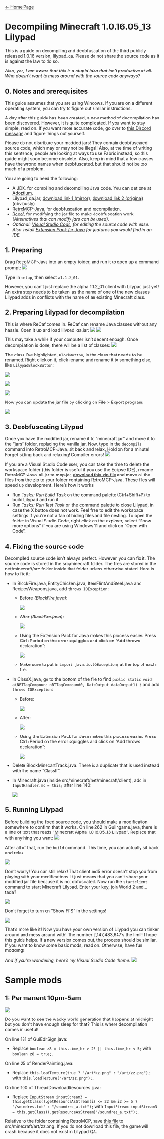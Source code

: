 [← Home Page](../README.md)

# Decompiling Minecraft 1.0.16.05_13 Lilypad
This is a guide on decompiling and deobfuscation of the third publicly released 1.0.16 version, lilypad_qa. Please do not share the source code as it is against the law to do so.

*Also, yes, I am aware that this is a stupid idea that isn’t productive at all. Who doesn’t want to mess around with the source code anyways?*

## 0. Notes and prerequisites
This guide assumes that you are using Windows. If you are on a different operating system, you can try to figure out similar instructions.

A day after this guide has been created, a new method of decompilation has been discovered. However, it is quite complicated. If you want to stay simple, read on. If you want more accurate code, go over to [this Discord message](https://discord.com/channels/773771861812183080/978673408386670762/980382428340305930) and figure things out yourself.

Please do not distribute your modded jars! They contain deobfuscated source code, which may or may not be illegal! Also, at the time of writing this sentence, people are looking at ways to use Fabric instead, so this guide might soon become obsolete. Also, keep in mind that a few classes have the wrong names when deobfuscated, but that should not be too much of a problem.

You are going to need the following:
* A JDK, for compiling and decompiling Java code. You can get one at [Adoptium](https://adoptium.net/).
* Lilypad_qa.jar, [download link 1 (mirror)](../jar/), [download link 2 (original)](https://www.mediafire.com/file/uo2zqueiw2e872y/lilypad_qa.jar/file) (obviously)
* [RetroMCP-Java](https://github.com/MCPHackers/RetroMCP-Java/releases/latest), for deobfuscation and recompilation.
* [Recaf](https://github.com/Col-E/Recaf/releases/latest), for modifying the jar file to make deobfuscation work *(Alternatives that can modify jars can be used)*.
* *Optional: [Visual Studio Code](https://code.visualstudio.com/), for editing the source code with ease. Also install [Extension Pack for Java](https://marketplace.visualstudio.com/items?itemName=vscjava.vscode-java-pack) for features you would find in an IDE.*

## 1. Preparing
Drag RetroMCP-Java into an empty folder, and run it to open up a command prompt:
![](https://lh6.googleusercontent.com/klp1IdiGzisiGH1sxHtnrIcoTslsjk59qoYM-SDns7rdnGH_Ma2-9wZF1Yun_Ay6BeP64DFeFtgBWlc4aVQgDGFI30cddsd26l-ggH6e-9cGnIdQO7AT5WJDWoeECN5ryhJ1VGAynO8U3AM0ng)

Type in `setup`, then select `a1.1.2_01`.

However, you can’t just replace the alpha 1.1.2_01 client with Lilypad just yet! An extra step needs to be taken, as the name of one of the new classes Lilypad adds in conflicts with the name of an existing Minecraft class.

## 2. Preparing Lilypad for decompilation
This is where ReCaf comes in. ReCaf can rename Java classes without any hassle. Open it up and load lilypad_qa.jar:
![](https://lh6.googleusercontent.com/vhIsJMu8qlgLCjQYBk2jVT_6wKqVFWCTEIhgB6ZCYBcCTHEvX_z1Ja3fJzS-mEKm-YWXngBtR5puv9264iXYMOKkZ6f8AUXkCcWUfF19hPWhpewvbJQjNXr1zZDsk_fb5fMJ4z3cvoUIU4IRXw)
![](https://lh4.googleusercontent.com/P_cIZF6hsF_GWlRaf-IQLSZ4QAvQWE23Ykq7-3qxAfiUKf0hCJP00XE9x9s-CJslHS786cO2wc0Srq4VJBIvMm6rhpHU44HY7YDckzfEToH7kT2l-t3FS4clGsg_IwlIq1LnvLxWSteH56M_aA)

This may take a while if your computer isn’t decent enough. Once decompilation is done, there will be a list of classes:
![](https://lh5.googleusercontent.com/_BnkRYg6B2_PekBMBkFGpX7pmIQFiCHGziGZbMDmKWK0tF4RciGCV_SU02LKN2Urhi8tPyoUL6OXCXI4WtZN-NCpiBF371edmtShRSiBTNUOKgwcLeBi8BXQg1TG9tXmf4w68eDT8GYcZpyvqQ)

The class I’ve highlighted, `BlockButton`, is the class that needs to be renamed. Right click on it, click rename and rename it to something else, like  `LilypadBlockButton`:

![](https://lh6.googleusercontent.com/Gq0OXUOrg5rSIUdkxWMarYnJe5Loc6dlhS5BBXNYKn0OYpdYPUW7I6pOXppiHKDrfJF-GUKyUKMGWDu5Kmrenu0nfg869_wKR-NPnR4OEj_AlEA2z49T-_j1WimPuz47XEKuPgj1StnJ6nlwWg)

![](https://lh3.googleusercontent.com/2XEwNjQUefvCI4f11sy8wVLL-2Ee4TuGOQZF5pNy5Lj32HvyK-GmtOp0xuX-xUhrvndv-61hMkbNIfV2MIIPNbgOjZbaag1aaCAmtsNTHHwoxe2Jk8CsHmzZR8oc2gtoxkqLc1g3nfoPes5K_Q)

![](https://lh5.googleusercontent.com/iOOL-bdItHlQZx0YhSVYLxGXPV76P7mnGVNn0CWgNSgbacHh8S0R_03Ds6adpslnxjV65-YP-A2YavVDzSQgCj0RgfUwn4jci_py3GrkcO9taKTZX4Cpbt3qUR05Y8ixaaCVeDpQvbz514_f3A)

Now you can update the jar file by clicking on File > Export program:

![](https://lh6.googleusercontent.com/FdeCrA5p_tQkre296dtidMNvAGJAGkBb2CZTCYryhnbT1QMwfHSVOJIF1es99Fl5C90QYG-UHgIdfeMBhF6vN9AbyE53ju6JlvLYGgjshjEXRQWS_OfK2hadRmMpaygUDAQGS5M7ViWdpYwYuA)

## 3. Deobfuscating Lilypad
Once you have the modified jar, rename it to “minecraft.jar” and move it to the “jars” folder, replacing the vanilla jar. Now, type in the  `decompile`  command into RetroMCP-Java, sit back and relax. Hold on for a minute! Forget sitting back and relaxing! Compiler errors!
![](https://lh3.googleusercontent.com/f0J5MD3Agqr3ybiTwZFjIKfPCRXRgNfC53ajAlsZxSQmV5_O3twsVrk-pL1faZpRNqRPO-4SULMUwG2i7ky0TJ8JGwr7uDgb6yADY0YxTBjnehzkcl0IHD1N2-3W23pt53sV1-tF0Y-I6hjSrw)

If you are a Visual Studio Code user, you can take the time to delete the workspace folder (this folder is useful if you use the Eclipse IDE), rename RetroMCP-Java-all.jar to mcp.jar, [download this zip file](https://drive.google.com/file/d/1lqJgnaZ7Jm81tM3J-Ab9gekd-JCnKjiE/view?usp=sharing) and move all the files from the zip to your folder containing RetroMCP-Java. These files will speed up development. Here’s how it works:
* Run *Tasks: Run Build Task* on the command palette (Ctrl+Shift+P) to build Lilypad and run it.
* Run *Tasks: Run Test Task* on the command palette to close Lilypad, in case the X button does not work.
Feel free to edit the workspace settings if you’re not a fan of hiding files and file nesting. To open the folder in Visual Studio Code, right click on the explorer, select “Show more options” if you are using Windows 11 and click on “Open with Code”.

## 4. Fixing the source code
Decompiled source code isn’t always perfect. However, you can fix it. The source code is stored in the src/minecraft folder. The files are stored in the net/minecraft/src folder inside that folder unless otherwise stated. Here is how to fix it:
* In BlockFire.java, EntityChicken.java, ItemFlintAndSteel.java and RecipesWeapons.java, add `throws IOException`:
  * Before *(BlockFire.java)*:

    ![](https://lh4.googleusercontent.com/2BEyp2Oq8H3dqLWwclLD3waTk9BpZjaZf_7qONx8gjmV0HDbKx23OQA9lZVjDw3lsrNTt8C-4LtoSnu8F7iREknfnEerT32urCvc-XOqowhtLsYWgM53K_aciKSbJRgWsT0vsm6YH4lxtT-7zw)
  * After *(BlockFire.java)*:

    ![](https://lh3.googleusercontent.com/G_lRtJdnC1_mPJHUI-8q-COnc7LxHFiFNt07kXnyehkwj33VRzsCuj_r9xcenCKnp8iS_M7J1INGqcFhXeZFcFqJgK5Uk4VCQA8dp_8kKNUU7vRBILsOBakawvLkXRPAiQUMVZR0mcjeVAyWTQ)
  * Using the Extension Pack for Java makes this process easier. Press Ctrl+Period on the error squiggles and click on “Add throws declaration”:

    ![](https://lh3.googleusercontent.com/hVkPRDSqXNHQlZ4B1W5MCOC9oAnJjLpChjGUAi9vYu-2NySkZNHuZJwbsbnoiUrkIgOGJi6W8snvtX53NrUTNBzkYg-ecMK16hciB2dGvxCW1QEYEC-jjH24MB-7pC4lNpA50B2VbMwS5jyGwg)
  * Make sure to put in `import java.io.IOException;` at the top of each file.
* In ClassX.java, go to the bottom of the file to find `public static void a(NBTTagCompound nBTTagCompound0, DataOutput dataOutput1) {`  and add `throws IOException`:
  * Before:

    ![](https://lh6.googleusercontent.com/AaV1Yu1PHiTBzCd4MG7djPw2mwBHhefHfHsPAtFQ-FnNlXGEyZZQGUFUj0nmkNKlhi84JvHKnviBmdMiNNP8lAQglM5Jh_rAE5lwU_-lFhmlcGyLAzj4k61-mWYT4XrHI3CfPNtlaNnpt2utlA)
  * After:

    ![](https://lh6.googleusercontent.com/7ZqNtkwmftur19G1v48z_zT3K8tZwTv4nP9ZSpD67X374tHRGOyyrD4HIZppUfz0jjfvGMuepNbe-hHVcmT3dlRZBj0T8qgHDMDOjHdW4uc2IBgkc0A7C_n6ZKZPv3i6c-KGI0dtBr1J9AT5EQ)
  * Using the Extension Pack for Java makes this process easier. Press Ctrl+Period on the error squiggles and click on “Add throws declaration”:
    
    ![](https://lh5.googleusercontent.com/QlNUTSvNmiRO2-Y2pU5slVVvHwDp_JMHTwxIOjyXWHcYTFYFiT1_R556kRBuZCRoM5FzO3ENnrvud58MPtum3-OzQOfCNPDis5N3L1OiK5I9VITTwTW3Pt3UtNMhNFXmNrdxVRQCS8sAyoTmcg)
* Delete BlockMinecartTrack.java. There is a duplicate that is used instead with the name “ClassIf”.
* In Minecraft.java (inside src/minecraft/net/minecraft/client), add in `InputHandler.mc = this;` after line 140:

  ![](https://lh4.googleusercontent.com/AKbT5Z4rPamqo-WFxjvB2oxfxM7weO5iKFn9Q9FbKk3DfgTCcsQjjEzv-exRCMobPy1XAH_-HrhEsNR4pdTGG21JjjaHE6SACsX6ELN7iV_e4P5TuXYJVOuU9gh3r9c03ueVQIMt4eIeBvyHyQ)

## 5. Running Lilypad
Before building the fixed source code, you should make a modification somewhere to confirm that it works. On line 262 in GuiIngame.java, there is a line of text that reads “Minecraft Alpha 1.0.16.05_13 Lilypad”. Replace that with anything you want:
![](https://lh6.googleusercontent.com/ryKZtZwFOjqIxK54Gd0_cdXxac0ruzT1NkGvENBWv9SBtJIqg4yn43vBoQ9a1gwZVwoedLIpiMhAxhPz-K6ISJ3HwsgeBq5KCn3R0-D9D79nRZDukW2dtnmSDkkNqXmuPxQ06afhEGpbCG9KMg)

After all of that, run the `build`  command. This time, you can actually sit back and relax.

![](https://lh5.googleusercontent.com/vkzYoIYYH7m4QaamxFWmePNbaw4GmSmqywV5aV1lU1ONBKU-nZ9sCJrMi7geP3VUKFzDHWBIh02YofpcyaG6PX8ao8bpJa7UW-0rjP6yHvV9ampbsYPdGnOVAvBAkVrEhaK6wOP1mOiaN9SrOg)

Don’t worry! You can still relax! That client.md5 error doesn’t stop you from playing with your modifications. It just means that you can’t share your modified jar file because it is not obfuscated. Now run the `startclient` command to start Minecraft Lilypad. Enter your key, join World 2 and… tada?

![](https://lh4.googleusercontent.com/Ptlc2y49ITwGEyW9jB40G5iUuhYdGD_JzfeK_vlnGeghCxaCaEbnl1eGgot0V-2jGr5_M5hW9rPDiwFMS81vLthSaI7fH_0cIKC2rjGSwqBkXZ8dLtXEkodvHpkF_80veIoa-NXFyavmRohy2w)

Don’t forget to turn on “Show FPS” in the settings!

![](https://lh4.googleusercontent.com/dBgMazTJ9FOBky2XH3tjDfr09czH5Du3gwalpkKtu4U8k8izCyesflAgyNayQ1aH30Iq9Pik3S3_F1rqQaW8qqKTruTVgw7K-n3_EiRndAxYLaQIE50NCf1mmp8VNYV8fn0TrNUn1vsRCqSMaw)

That’s more like it! Now you have your own version of Lilypad you can tinker around and mess around with! The number 2,147,483,647’s the limit! I hope this guide helps. If a new version comes out, the process should be similar. If you want to know some basic mods, read on. Otherwise, have fun modding!

*And if you’re wondering, here’s my Visual Studio Code theme:*
![](https://lh5.googleusercontent.com/-PQF3VN9cdxzVuYvS8mQz24H7cJFO8o-DsxdDqrm7vM_U67FhbtDNtLr8mnHTHq2dYmGLp6DbdYr-1BMy1CTaxfq0L19YdU0Ghvhf9XM76_W1f1XQd9gnYsvCpp733t3tpeUI4x9q-JfEmsCig)

# Sample mods

## 1: Permanent 10pm-5am
![](https://lh4.googleusercontent.com/UAU1Y3SAQH7h2qQwDhO6ONQzpf1IUCBXvJzyGocZoJuDPkXI2Fxy6_kUQ9kZZukXQq812RwqmTY4SJlmgko-PFDvYeZLORfqT1jdQYUVCUjyEw-ItfUC2LzG5nW22-btCdwEjdTHOdLDk6zHpA)

Do you want to see the wacky world generation that happens at midnight but you don't have enough sleep for that? This is where decompilation comes in useful!

On line 181 of GuiEditSign.java:
* Replace `boolean z8 = this.time_hr > 22 || this.time_hr < 5;` with `boolean z8 = true;`.

On line 25 of RenderPainting.java:
* Replace `this.loadTexture(true ? "/art/kz.png" : "/art/zz.png");` with `this.loadTexture("/art/zz.png");`.

On line 100 of ThreadDownloadResources.java:
* Replace `InputStream inputStream3 = this.getClass().getResourceAsStream(i2 <= 22 && i2 >= 5 ? "/soundres.txt" : "/soundres_a.txt");` with `InputStream inputStream3 = this.getClass().getResourceAsStream("/soundres_a.txt");`.

Relative to the folder containing RetroMCP, save [this file](https://i.imgur.com/OSNJME7.png) to src/minecraft/art/zz.png. If you do not download this file, the game will crash because it does not exist in Lilypad QA.

